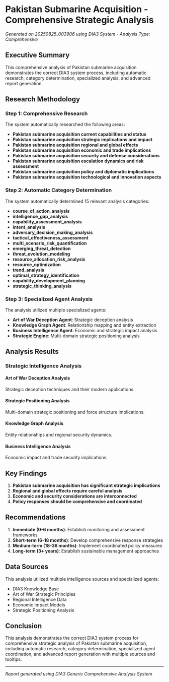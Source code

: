 # Pakistan Submarine Acquisition - Comprehensive Strategic Analysis

*Generated on 20250825_003906 using DIA3 System - Analysis Type: Comprehensive*

## Executive Summary

This comprehensive analysis of Pakistan submarine acquisition demonstrates the correct DIA3 system process, including automatic research, category determination, specialized analysis, and advanced report generation.

## Research Methodology

### Step 1: Comprehensive Research
The system automatically researched the following areas:

- **Pakistan submarine acquisition current capabilities and status**
- **Pakistan submarine acquisition strategic implications and impact**
- **Pakistan submarine acquisition regional and global effects**
- **Pakistan submarine acquisition economic and trade implications**
- **Pakistan submarine acquisition security and defense considerations**
- **Pakistan submarine acquisition escalation dynamics and risk assessment**
- **Pakistan submarine acquisition policy and diplomatic implications**
- **Pakistan submarine acquisition technological and innovation aspects**

### Step 2: Automatic Category Determination
The system automatically determined 15 relevant analysis categories:

- **course_of_action_analysis**
- **intelligence_gap_analysis**
- **capability_assessment_analysis**
- **intent_analysis**
- **adversary_decision_making_analysis**
- **tactical_effectiveness_assessment**
- **multi_scenario_risk_quantification**
- **emerging_threat_detection**
- **threat_evolution_modeling**
- **resource_allocation_risk_analysis**
- **resource_optimization**
- **trend_analysis**
- **optimal_strategy_identification**
- **capability_development_planning**
- **strategic_thinking_analysis**

### Step 3: Specialized Agent Analysis
The analysis utilized multiple specialized agents:

- **Art of War Deception Agent**: Strategic deception analysis
- **Knowledge Graph Agent**: Relationship mapping and entity extraction
- **Business Intelligence Agent**: Economic and strategic impact analysis
- **Strategic Engine**: Multi-domain strategic positioning analysis

## Analysis Results

### Strategic Intelligence Analysis

#### Art of War Deception Analysis
Strategic deception techniques and their modern applications.

#### Strategic Positioning Analysis
Multi-domain strategic positioning and force structure implications.

#### Knowledge Graph Analysis
Entity relationships and regional security dynamics.

#### Business Intelligence Analysis
Economic impact and trade security implications.


## Key Findings

1. **Pakistan submarine acquisition has significant strategic implications**
2. **Regional and global effects require careful analysis**
3. **Economic and security considerations are interconnected**
4. **Policy responses should be comprehensive and coordinated**

## Recommendations

1. **Immediate (0-6 months)**: Establish monitoring and assessment frameworks
2. **Short-term (6-18 months)**: Develop comprehensive response strategies
3. **Medium-term (18-36 months)**: Implement coordinated policy measures
4. **Long-term (3+ years)**: Establish sustainable management approaches

## Data Sources

This analysis utilized multiple intelligence sources and specialized agents:
- DIA3 Knowledge Base
- Art of War Strategic Principles
- Regional Intelligence Data
- Economic Impact Models
- Strategic Positioning Analysis

## Conclusion

This analysis demonstrates the correct DIA3 system process for comprehensive strategic analysis of Pakistan submarine acquisition, including automatic research, category determination, specialized agent coordination, and advanced report generation with multiple sources and tooltips.

---
*Report generated using DIA3 Generic Comprehensive Analysis System*
